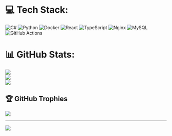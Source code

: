 
# 💻 Tech Stack:
![C#](https://img.shields.io/badge/c%23-%23239120.svg?style=plastic&logo=csharp&logoColor=white) ![Python](https://img.shields.io/badge/python-3670A0?style=plastic&logo=python&logoColor=ffdd54) ![Docker](https://img.shields.io/badge/docker-%230db7ed.svg?style=plastic&logo=docker&logoColor=white) ![React](https://img.shields.io/badge/react-%2320232a.svg?style=plastic&logo=react&logoColor=%2361DAFB) ![TypeScript](https://img.shields.io/badge/typescript-%23007ACC.svg?style=plastic&logo=typescript&logoColor=white) ![Nginx](https://img.shields.io/badge/nginx-%23009639.svg?style=plastic&logo=nginx&logoColor=white) ![MySQL](https://img.shields.io/badge/mysql-4479A1.svg?style=plastic&logo=mysql&logoColor=white) ![GitHub Actions](https://img.shields.io/badge/github%20actions-%232671E5.svg?style=plastic&logo=githubactions&logoColor=white)
# 📊 GitHub Stats:
![](https://github-readme-stats.vercel.app/api?username=DARPZZ&theme=buefy&hide_border=false&include_all_commits=false&count_private=false)<br/>
![](https://nirzak-streak-stats.vercel.app/?user=DARPZZ&theme=buefy&hide_border=false)<br/>
![](https://github-readme-stats.vercel.app/api/top-langs/?username=DARPZZ&theme=buefy&hide_border=false&include_all_commits=false&count_private=false&layout=compact)

## 🏆 GitHub Trophies
![](https://github-profile-trophy.vercel.app/?username=DARPZZ&theme=radical&no-frame=false&no-bg=false&margin-w=4)

---
[![](https://visitcount.itsvg.in/api?id=DARPZZ&icon=0&color=0)](https://visitcount.itsvg.in)

